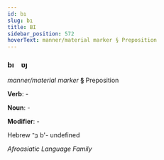 ```yaml
---
id: bı
slug: bı
title: BI
sidebar_position: 572
hoverText: manner/material marker § Preposition
---
```


### bı&emsp;<span kind="abugida">ʋȷ</span>

*manner/material marker* **§** Preposition

**Verb**: -

**Noun**: -

**Modifier**: -

Hebrew בְּ־ b'- undefined

*Afroasiatic Language Family*